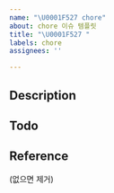 ```yaml
---
name: "\U0001F527 chore"
about: chore 이슈 템플릿
title: "\U0001F527 "
labels: chore
assignees: ''

---
```


## Description

## Todo

## Reference
(없으면 제거)
